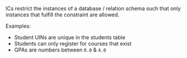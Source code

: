 


ICs restrict the instances of a database / relation schema such that only instances that fulfill the constraint are allowed.


Examples:
- Student UINs are unique in the students table
- Students can only register for courses that exist
- GPAs are numbers between `0.0` & `4.0`

